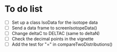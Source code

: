 # To do list

- [ ] Set up a class IsoData for the isotope data
- [ ] Send a data frame to screenIsotopeData()
- [ ] Change deltaC to DELTAC (same to deltaN)
- [ ] Check the decimal points in the vignette
- [ ] Add the test for "=" in compareTwoDistributions()